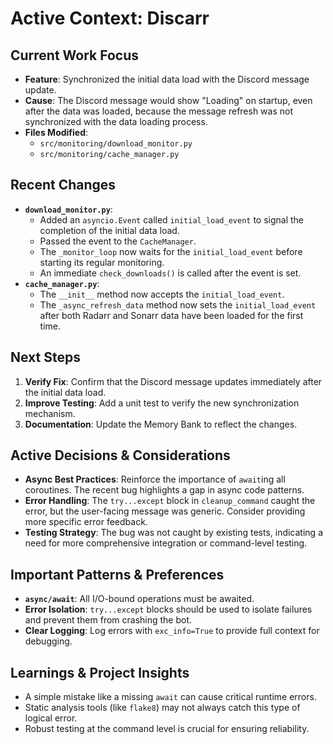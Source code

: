 # Active Context: Discarr

## Current Work Focus
- **Feature**: Synchronized the initial data load with the Discord message update.
- **Cause**: The Discord message would show "Loading" on startup, even after the data was loaded, because the message refresh was not synchronized with the data loading process.
- **Files Modified**: 
  - `src/monitoring/download_monitor.py`
  - `src/monitoring/cache_manager.py`

## Recent Changes
- **`download_monitor.py`**:
  - Added an `asyncio.Event` called `initial_load_event` to signal the completion of the initial data load.
  - Passed the event to the `CacheManager`.
  - The `_monitor_loop` now waits for the `initial_load_event` before starting its regular monitoring.
  - An immediate `check_downloads()` is called after the event is set.
- **`cache_manager.py`**:
  - The `__init__` method now accepts the `initial_load_event`.
  - The `_async_refresh_data` method now sets the `initial_load_event` after both Radarr and Sonarr data have been loaded for the first time.

## Next Steps
1. **Verify Fix**: Confirm that the Discord message updates immediately after the initial data load.
2. **Improve Testing**: Add a unit test to verify the new synchronization mechanism.
3. **Documentation**: Update the Memory Bank to reflect the changes.

## Active Decisions & Considerations
- **Async Best Practices**: Reinforce the importance of `await`ing all coroutines. The recent bug highlights a gap in async code patterns.
- **Error Handling**: The `try...except` block in `cleanup_command` caught the error, but the user-facing message was generic. Consider providing more specific error feedback.
- **Testing Strategy**: The bug was not caught by existing tests, indicating a need for more comprehensive integration or command-level testing.

## Important Patterns & Preferences
- **`async/await`**: All I/O-bound operations must be awaited.
- **Error Isolation**: `try...except` blocks should be used to isolate failures and prevent them from crashing the bot.
- **Clear Logging**: Log errors with `exc_info=True` to provide full context for debugging.

## Learnings & Project Insights
- A simple mistake like a missing `await` can cause critical runtime errors.
- Static analysis tools (like `flake8`) may not always catch this type of logical error.
- Robust testing at the command level is crucial for ensuring reliability.
